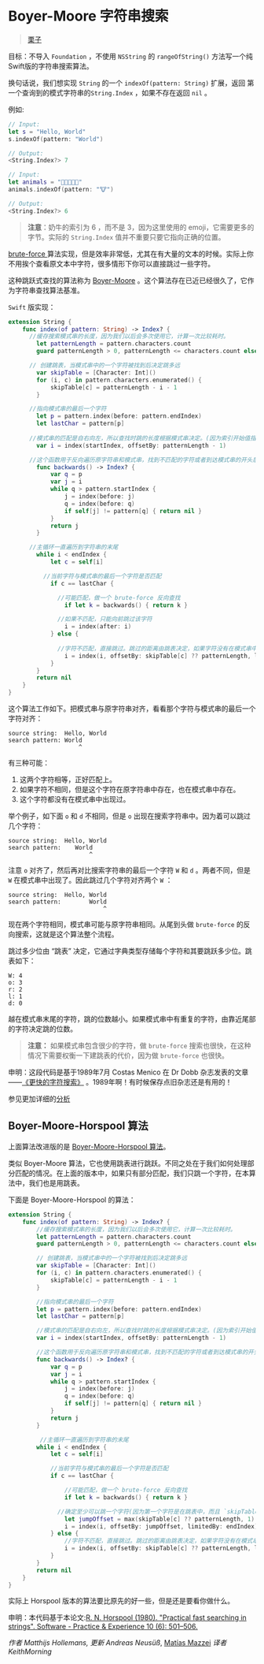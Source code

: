 # Boyer-Moore 字符串搜索

> [栗子](https://www.raywenderlich.com/163964/swift-algorithm-club-booyer-moore-string-search-algorithm)

目标：不导入 `Foundation` ，不使用 `NSString` 的 `rangeOfString()` 方法写一个纯Swift版的字符串搜索算法。

换句话说，我们想实现 `String` 的一个 `indexOf(pattern: String)` 扩展，返回 第一个查询到的模式字符串的`String.Index` ，如果不存在返回 `nil` 。

例如:

```swift
// Input:
let s = "Hello, World"
s.indexOf(pattern: "World")

// Output:
<String.Index?> 7

// Input:
let animals = "🐶🐔🐷🐮🐱"
animals.indexOf(pattern: "🐮")

// Output:
<String.Index?> 6
```

> **注意**：奶牛的索引为 6 ，而不是 3，因为这里使用的 emoji，它需要更多的字节。实际的 `String.Index` 值并不重要只要它指向正确的位置。 

[brute-force ](../Brute-Force%20String%20Search/) 算法实现，但是效率非常低，尤其在有大量的文本的时候。实际上你不用挨个查看原文本中字符，很多情形下你可以直接跳过一些字符。

这种跳跃式查找的算法称为 [Boyer-Moore](https://en.wikipedia.org/wiki/Boyer–Moore_string_search_algorithm) 。这个算法存在已近已经很久了，它作为字符串查找算法基准。

`Swift` 版实现：

```swift
extension String {
    func index(of pattern: String) -> Index? {
      //缓存搜索模式串的长度，因为我们以后会多次使用它，计算一次比较耗时。
        let patternLength = pattern.characters.count
        guard patternLength > 0, patternLength <= characters.count else { return nil }

      // 创建跳表，当模式串中的一个字符被找到后决定跳多远
        var skipTable = [Character: Int]()
        for (i, c) in pattern.characters.enumerated() {
            skipTable[c] = patternLength - i - 1
        }

      //指向模式串的最后一个字符
        let p = pattern.index(before: pattern.endIndex)
        let lastChar = pattern[p]
      
      //模式串的匹配是自右向左，所以查找时跳的长度根据模式串决定。(因为索引开始值指向字符串中的第一个字符，所以它最小是1)
        var i = index(startIndex, offsetBy: patternLength - 1)

      //这个函数用于反向遍历原字符串和模式串，找到不匹配的字符或者到达模式串的开头后退出
        func backwards() -> Index? {
            var q = p
            var j = i
            while q > pattern.startIndex {
                j = index(before: j)
                q = index(before: q)
                if self[j] != pattern[q] { return nil }
            }
            return j
        }

      //主循环一直遍历到字符串的末尾
        while i < endIndex {
            let c = self[i]

          //当前字符与模式串的最后一个字符是否匹配
            if c == lastChar {

              //可能匹配，做一个 brute-force 反向查找
                if let k = backwards() { return k }

              //如果不匹配，只能向前跳过该字符
                i = index(after: i)
            } else {
                
              //字符不匹配，直接跳过。跳过的距离由跳表决定，如果字符没有在模式串中，可以直接跳模式串的长度，但是如果字符是在模式串中，前面可能有可以匹配的，所以我们现在还不能跳
                i = index(i, offsetBy: skipTable[c] ?? patternLength, limitedBy: endIndex) ?? endIndex
            }
        }
        return nil
    }
}
```

这个算法工作如下。把模式串与原字符串对齐，看看那个字符与模式串的最后一个字符对齐：

```
source string:  Hello, World
search pattern: World
                    ^
```

有三种可能：

1. 这两个字符相等，正好匹配上。
2. 如果字符不相同，但是这个字符在原字符串中存在，也在模式串中存在。
3. 这个字符都没有在模式串中出现过。

举个例子，如下面 `o` 和 `d` 不相同，但是 `o` 出现在搜索字符串中。因为着可以跳过几个字符：

```
source string:  Hello, World
search pattern:    World
                       ^
```

注意 `o` 对齐了，然后再对比搜索字符串的最后一个字符 `W` 和 `d` 。两者不同，但是 `W` 在模式串中出现了。因此跳过几个字符对齐两个 `W` ：

```
source string:  Hello, World
search pattern:        World
                           ^
```

现在两个字符相同，模式串可能与原字符串相同。从尾到头做 `brute-force` 的反向搜索，这就是这个算法整个流程。

跳过多少位由 “跳表” 决定，它通过字典类型存储每个字符和其要跳跃多少位。跳表如下：

```
W: 4
o: 3
r: 2
l: 1
d: 0
```

越在模式串末尾的字符，跳的位数越小。如果模式串中有重复的字符，由靠近尾部的字符决定跳的位数。

> **注意：** 如果模式串包含很少的字符，做 `brute-force` 搜索也很快，在这种情况下需要权衡一下建跳表的代价，因为做 `brute-force` 也很快。

申明：这段代码是基于1989年7月 Costas Menico 在 Dr Dobb 杂志发表的文章 ——[《更快的字符搜索》](http://www.drdobbs.com/database/faster-string-searches/184408171) 。1989年啊！有时候保存点旧杂志还是有用的！

参见更加详细的[分析](http://www.inf.fh-flensburg.de/lang/algorithmen/pattern/bmen.htm)

## Boyer-Moore-Horspool 算法

上面算法改进版的是 [Boyer-Moore-Horspool 算法](https://en.wikipedia.org/wiki/Boyer%E2%80%93Moore%E2%80%93Horspool_algorithm)。

类似 Boyer-Moore 算法，它也使用跳表进行跳跃。不同之处在于我们如何处理部分匹配的情况。在上面的版本中，如果只有部分匹配，我们只跳一个字符，在本算法中，我们也是用跳表。

下面是 Boyer-Moore-Horspool 的算法：

```swift
extension String {
    func index(of pattern: String) -> Index? {
        //缓存搜索模式串的长度，因为我们以后会多次使用它，计算一次比较耗时。
        let patternLength = pattern.characters.count
        guard patternLength > 0, patternLength <= characters.count else { return nil }

        // 创建跳表，当模式串中的一个字符被找到后决定跳多远
        var skipTable = [Character: Int]()
        for (i, c) in pattern.characters.enumerated() {
            skipTable[c] = patternLength - i - 1
        }

        //指向模式串的最后一个字符
        let p = pattern.index(before: pattern.endIndex)
        let lastChar = pattern[p]

        //模式串的匹配是自右向左，所以查找时跳的长度根据模式串决定。(因为索引开始值指向字符串中的第一个字符，所以它最小是1)
        var i = index(startIndex, offsetBy: patternLength - 1)

        //这个函数用于反向遍历原字符串和模式串，找到不匹配的字符或者到达模式串的开头后退出
        func backwards() -> Index? {
            var q = p
            var j = i
            while q > pattern.startIndex {
                j = index(before: j)
                q = index(before: q)
                if self[j] != pattern[q] { return nil }
            }
            return j
        }

         //主循环一直遍历到字符串的末尾
        while i < endIndex {
            let c = self[i]

            //当前字符与模式串的最后一个字符是否匹配
            if c == lastChar {

                //可能匹配，做一个 brute-force 反向查找
                if let k = backwards() { return k }

              //确定至少可以跳一个字符(因为第一个字符是在跳表中，而且 `skipTable[lastChar] = 0`)
                let jumpOffset = max(skipTable[c] ?? patternLength, 1)
                i = index(i, offsetBy: jumpOffset, limitedBy: endIndex) ?? endIndex
            } else {
                //字符不匹配，直接跳过。跳过的距离由跳表决定，如果字符没有在模式串中，可以直接跳模式串的长度，但是如果字符是在模式串中，前面可能有可以匹配的，所以我们现在还不能跳
                i = index(i, offsetBy: skipTable[c] ?? patternLength, limitedBy: endIndex) ?? endIndex
            }
        }
        return nil
    }
}
```

实际上 Horspool 版本的算法要比原先的好一些，但是还是要看你做什么。

申明：本代码基于本论文:[R. N. Horspool (1980). "Practical fast searching in strings". Software - Practice & Experience 10 (6): 501–506.](http://www.cin.br/~paguso/courses/if767/bib/Horspool_1980.pdf)

_作者 Matthijs Hollemans, 更新 Andreas Neusüß_, [Matías Mazzei](https://github.com/mmazzei) *译者 KeithMorning*
